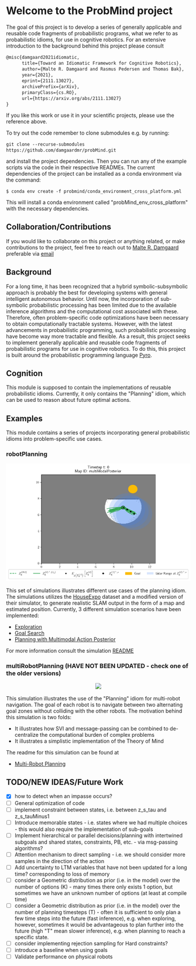 # Welcome to the ProbMind project

The goal of this project is to develop a series of generally applicable and reusable code fragments of probabilistic programs, what we refer to as probabilistic idioms, for use in cognitive robotics. For an extensive introduction to the background behind this project please consult
```
@misc{damgaard2021idiomatic,
      title={Toward an Idiomatic Framework for Cognitive Robotics}, 
      author={Malte R. Damgaard and Rasmus Pedersen and Thomas Bak},
      year={2021},
      eprint={2111.13027},
      archivePrefix={arXiv},
      primaryClass={cs.RO},
      url={https://arxiv.org/abs/2111.13027}
}
```
If you like this work or use it in your scientific projects, please use the reference above.

To try out the code remember to clone submodules e.g. by running:
```
git clone --recurse-submodules https://github.com/damgaardmr/probMind.git 
```
and install the project dependencies. Then you can run any of the example scripts via the code in their respective READMEs. The current dependencies of the project can be installed as a conda environment via the command:
```
$ conda env create -f probmind/conda_environment_cross_platform.yml
```
This will install a conda environment called "probMind_env_cross_platform" with the necessary dependencies.

## Collaboration/Contributions
If you would like to collaborate on this project or anything related, or make contributions to the project, feel free to reach out to [Malte R. Damgaard](https://vbn.aau.dk/da/persons/134312) preferable via [email](mailto:mrd@es.aau.dk?subject=[GitHub]%20The%20ProbMind%20Project)

## Background
For a long time, it has been recognized that a hybrid symbolic-subsymbolic approach is probably the best for developing systems with general intelligent autonomous behavior. Until now, the incorporation of sub-symbolic probabilistic processing has been limited due to the available inference algorithms and the computational cost associated with these. Therefore, often problem-specific code optimizations have been necessary to obtain computationally tractable systems. However, with the latest advancements in probabilistic programming, such probabilistic processing have become way more tractable and flexible. As a result, this project seeks to implement generally applicable and reusable code fragments of probabilistic programs for use in cognitive robotics. To do this, this project is built around the probabilistic programming language [Pyro](https://pyro.ai/).

## Cognition
This module is supposed to contain the implementations of reusable probabilistic idioms. Currently, it only contains the "Planning" idiom, which can be used to reason about future optimal actions.

## Examples
This module contains a series of projects incorporating general probabilistic idioms into problem-specific use cases. 

### robotPlanning
<p align="center">
  <img src=../examples/robotPlanning/docs/MultiModalActionPosterior1.gif>
</p>

This set of simulations illustrates different use cases of the planning idiom. The simulations utilizes the [HouseExpo](https://github.com/TeaganLi/HouseExpo) dataset and a modified version of their simulator, to generate realistic SLAM output in the form of a map and estimated position. Currently, 3 different simulation scenarios have been implemented:

- [Exploration](https://github.com/damgaardmr/probMind/blob/main/examples/robotPlanning/docs/README.md#exploration)
- [Goal Search](https://github.com/damgaardmr/probMind/blob/main/examples/robotPlanning/docs/README.md#goal-search)
- [Planning with Multimodal Action Posterior](https://github.com/damgaardmr/probMind/blob/main/examples/robotPlanning/docs/README.md#planning-with-multimodal-action-posterior)

For more information consult the simulation [README](../examples/robotPlanning/docs/README.md)

### multiRobotPlanning (HAVE NOT BEEN UPDATED - check one of the older versions)
<p align="center">
  <img src=../examples/multiRobotPlanning/docs/example.gif>
</p>

This simulation illustrates the use of the "Planning" idiom for multi-robot navigation. The goal of each robot is to navigate between two alternating goal zones without colliding with the other robots. The motivation behind this simulation is two folds:
- It illustrates how SVI and message-passing can be combined to de-centralize the computational burden of complex problems
- It illustrates a simplistic implementation of the Theory of Mind

The readme for this simulation can be found at
- [Multi-Robot Planning](https://github.com/damgaardmr/probMind/tree/main/examples/multiRobotPlanning/docs#multirobotplanning)





## TODO/NEW IDEAS/Future Work
- [X] how to detect when an impasse occurs?
- [ ] General optimization of code
- [ ] implement constraint between states, i.e. between z_s_tau and z_s_tauMinus1
- [ ] Introduce memorable states - i.e. states where we had multiple choices - this would also require the implementation of sub-goals
- [ ] Implement hierarchical or parallel decisions/planning with intertwined subgoals and shared states, constraints, PB, etc. - via msg-passing algorithms?
- [ ] Attention mechanism to direct sampling - i.e. we should consider more samples in the direction of the action
- [ ] Add uncertainty to LTM variables that have not been updated for a long time? corresponding to loss of memory
- [ ] consider a Geometric distribution as prior (i.e. in the model) over the number of options (K) - many times there only exists 1 option, but sometimes we have an unknown number of options (at least at compile time)
- [ ] consider a Geometric distribution as prior (i.e. in the model) over the number of planning timesteps (T) - often it is sufficient to only plan a few time steps into the future (fast inference), e.g. when exploring, however, sometimes it would be advantageous to plan further into the future (high "T" mean slower inference), e.g. when planning to reach a specific state.
- [ ] consider implementing rejection sampling for Hard constraints?
- [ ] introduce a baseline when using goals
- [ ] Validate performance on physical robots
